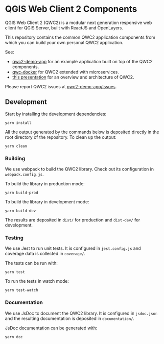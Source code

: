 QGIS Web Client 2 Components
============================

QGIS Web Client 2 (QWC2) is a modular next generation responsive web client for QGIS Server, built with ReactJS and OpenLayers.

This repository contains the common QWC2 application components from which you can build your own personal QWC2 application.

See:
* [qwc2-demo-app](https://github.com/qgis/qwc2-demo-app) for an example application built on top of the QWC2 components.
* [qwc-docker](https://github.com/qwc-services/qwc-docker) for QWC2 extended with microservices.
* [this presentation](https://blog.sourcepole.ch/assets/2019/qwc2-foss4g19.pdf) for an overview and architecture of QWC2.

Please report QWC2 issues at [qwc2-demo-app/issues](https://github.com/qgis/qwc2-demo-app/issues).

Development
-----------

Start by installing the development dependencies:

    yarn install

All the output generated by the commands below is deposited directly
in the root directory of the repository. To clean up the output:

    yarn clean

### Building

We use webpack to build the QWC2 library. Check out its configuration
in `webpack.config.js`.

To build the library in production mode:

    yarn build-prod

To build the library in development mode:

    yarn build-dev

The results are deposited in `dist/` for production
and `dist-dev/` for development.

### Testing

We use Jest to run unit tests. It is configured in `jest.config.js`
and coverage data is collected in `coverage/`.

The tests can be run with:

    yarn test

To run the tests in watch mode:

    yarn test-watch

### Documentation

We use JsDoc to document the QWC2 library. It is configured in `jsdoc.json`
and the resulting documentation is deposited in `documentation/`.

JsDoc documentation can be generated with:

    yarn doc
